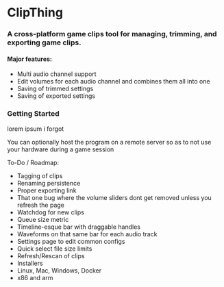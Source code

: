 # ClipThing

### A cross-platform game clips tool for managing, trimming, and exporting game clips.

#### Major features:
- Multi audio channel support
 - Edit volumes for each audio channel and combines them all into one
- Saving of trimmed settings
- Saving of exported settings

### Getting Started

lorem ipsum i forgot


You can optionally host the program on a remote server so as to not use your hardware during a game session



To-Do / Roadmap:

- Tagging of clips
- Renaming persistence
- Proper exporting link
- That one bug where the volume sliders dont get removed unless you refresh the page
- Watchdog for new clips
- Queue size metric
- Timeline-esque bar with draggable handles
- Waveforms on that same bar for each audio track
- Settings page to edit common configs
- Quick select file size limits
- Refresh/Rescan of clips
- Installers
 - Linux, Mac, Windows, Docker
 - x86 and arm
